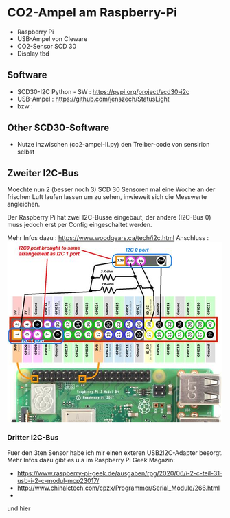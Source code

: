 # CO2-Ampel am Raspberry-Pi

* Raspberry Pi
* USB-Ampel von Cleware
* CO2-Sensor SCD 30 
* Display tbd

## Software

* SCD30-I2C Python - SW : https://pypi.org/project/scd30-i2c
* USB-Ampel : https://github.com/jenszech/StatusLight
* bzw : 

## Other SCD30-Software

* Nutze inzwischen (co2-ampel-II.py) den Treiber-code von sensirion selbst

## Zweiter I2C-Bus

Moechte nun 2 (besser noch 3) SCD 30 Sensoren mal eine Woche an der frischen Luft laufen lassen um zu sehen, inwieweit sich die Messwerte angleichen.

Der Raspberry Pi hat zwei I2C-Busse eingebaut, der andere (I2C-Bus 0) muss jedoch erst per Config eingeschaltet werden.

Mehr Infos dazu : https://www.woodgears.ca/tech/i2c.html
Anschluss : ![Bild](i2c_08.jpg)

### Dritter I2C-Bus 

Fuer den 3ten Sensor habe ich mir einen exteren USB2I2C-Adapter besorgt.  
Mehr Infos dazu gibt es u.a im Raspberry Pi Geek Magazin:

* https://www.raspberry-pi-geek.de/ausgaben/rpg/2020/06/i-2-c-teil-31-usb-i-2-c-modul-mcp23017/
* http://www.chinalctech.com/cpzx/Programmer/Serial_Module/266.html
* 
und hier

